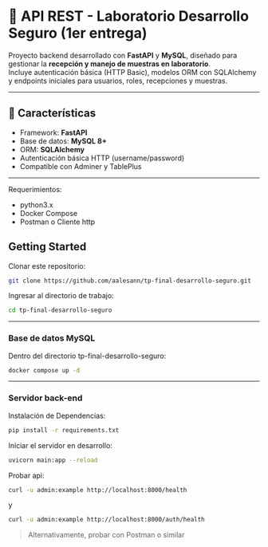 

# 🧪 API REST - Laboratorio Desarrollo Seguro (1er entrega)

Proyecto backend desarrollado con **FastAPI** y **MySQL**, diseñado para gestionar la **recepción y manejo de muestras en laboratorio**.  
Incluye autenticación básica (HTTP Basic), modelos ORM con SQLAlchemy y endpoints iniciales para usuarios, roles, recepciones y muestras.

---

## 🚀 Características

- Framework: **FastAPI**
- Base de datos: **MySQL 8+**
- ORM: **SQLAlchemy**
- Autenticación básica HTTP (username/password)
- Compatible con Adminer y TablePlus

---

Requerimientos:
* python3.x
* Docker Compose
* Postman o Cliente http

## Getting Started

Clonar este repositorio:
```sh
git clone https://github.com/aalesann/tp-final-desarrollo-seguro.git
```

Ingresar al directorio de trabajo:
```sh
cd tp-final-desarrollo-seguro
```


---

### Base de datos MySQL

Dentro del directorio tp-final-desarrollo-seguro:
```sh
docker compose up -d
```
---
### Servidor back-end

Instalación de Dependencias:
```sh
pip install -r requirements.txt
```

Iniciar el servidor en desarrollo:
```sh
uvicorn main:app --reload
```

Probar api:
```sh
curl -u admin:example http://localhost:8000/health
```
y 

```sh
curl -u admin:example http://localhost:8000/auth/health
```

>Alternativamente, probar con Postman o similar

